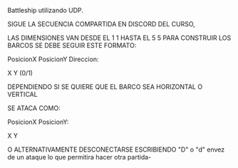 Battleship utilizando UDP.


SIGUE LA SECUENCIA COMPARTIDA EN DISCORD DEL CURSO,

LAS DIMENSIONES VAN DESDE EL 1 1 HASTA EL 5 5
PARA CONSTRUIR LOS BARCOS SE DEBE SEGUIR ESTE FORMATO:

PosicionX PosicionY Direccion:

X Y (0/1)

DEPENDIENDO SI SE QUIERE QUE EL BARCO SEA HORIZONTAL O VERTICAL

SE ATACA COMO: 

PosicionX PosicionY:

X Y

O ALTERNATIVAMENTE DESCONECTARSE ESCRIBIENDO "D" o "d" envez de un ataque lo que permitira hacer otra partida-

